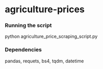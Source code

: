 # agriculture-prices


### Running the script 
python agriculture_price_scraping_script.py


### Dependencies 
pandas, requets, bs4, tqdm, datetime
